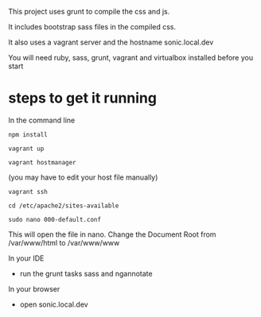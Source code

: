 This project uses grunt to compile the css and js.

It includes bootstrap sass files in the compiled css.

It also uses a vagrant server and the hostname sonic.local.dev

You will need ruby, sass, grunt, vagrant and virtualbox installed before you start

# steps to get it running

In the command line


```
npm install
```
```
vagrant up
```
```
vagrant hostmanager
```
 (you may have to edit your host file manually)
```
vagrant ssh
```
```
cd /etc/apache2/sites-available
```
```
sudo nano 000-default.conf
```
This will open the file in nano. Change the Document Root from /var/www/html to /var/www/www


In your IDE

* run the grunt tasks sass and ngannotate

In your browser

* open sonic.local.dev
